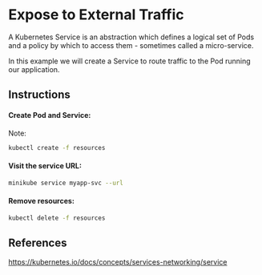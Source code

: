# Expose to External Traffic

A Kubernetes Service is an abstraction which defines a logical set of Pods and a policy by which to access them - sometimes called a micro-service.

In this example we will create a Service to route traffic to the Pod running our application.

## Instructions

#### Create Pod and Service:

Note: 

```bash
kubectl create -f resources
```

#### Visit the service URL:

```bash
minikube service myapp-svc --url
```

#### Remove resources:
```bash
kubectl delete -f resources
```

## References

https://kubernetes.io/docs/concepts/services-networking/service
